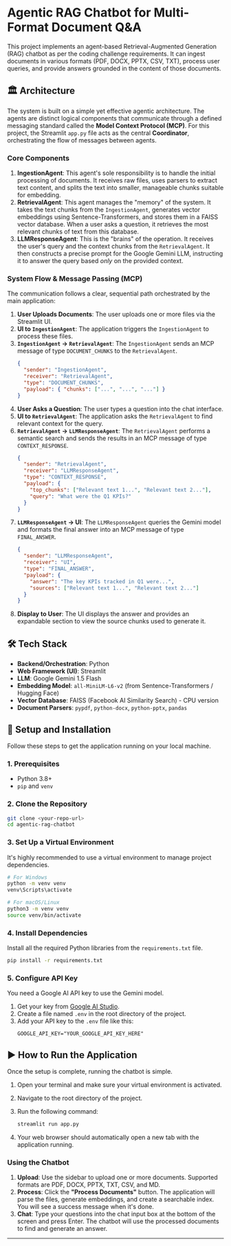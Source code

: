 # Agentic RAG Chatbot for Multi-Format Document Q&A

This project implements an agent-based Retrieval-Augmented Generation (RAG) chatbot as per the coding challenge requirements. It can ingest documents in various formats (PDF, DOCX, PPTX, CSV, TXT), process user queries, and provide answers grounded in the content of those documents.

## 🏛️ Architecture

The system is built on a simple yet effective agentic architecture. The agents are distinct logical components that communicate through a defined messaging standard called the **Model Context Protocol (MCP)**. For this project, the Streamlit `app.py` file acts as the central **Coordinator**, orchestrating the flow of messages between agents.

### Core Components

1.  **IngestionAgent**: This agent's sole responsibility is to handle the initial processing of documents. It receives raw files, uses parsers to extract text content, and splits the text into smaller, manageable chunks suitable for embedding.
2.  **RetrievalAgent**: This agent manages the "memory" of the system. It takes the text chunks from the `IngestionAgent`, generates vector embeddings using Sentence-Transformers, and stores them in a FAISS vector database. When a user asks a question, it retrieves the most relevant chunks of text from this database.
3.  **LLMResponseAgent**: This is the "brains" of the operation. It receives the user's query and the context chunks from the `RetrievalAgent`. It then constructs a precise prompt for the Google Gemini LLM, instructing it to answer the query based *only* on the provided context.

### System Flow & Message Passing (MCP)

The communication follows a clear, sequential path orchestrated by the main application:


1.  **User Uploads Documents**: The user uploads one or more files via the Streamlit UI.
2.  **UI to `IngestionAgent`**: The application triggers the `IngestionAgent` to process these files.
3.  **`IngestionAgent` → `RetrievalAgent`**: The `IngestionAgent` sends an MCP message of type `DOCUMENT_CHUNKS` to the `RetrievalAgent`.
    ```json
    {
      "sender": "IngestionAgent",
      "receiver": "RetrievalAgent",
      "type": "DOCUMENT_CHUNKS",
      "payload": { "chunks": ["...", "...", "..."] }
    }
    ```
4.  **User Asks a Question**: The user types a question into the chat interface.
5.  **UI to `RetrievalAgent`**: The application asks the `RetrievalAgent` to find relevant context for the query.
6.  **`RetrievalAgent` → `LLMResponseAgent`**: The `RetrievalAgent` performs a semantic search and sends the results in an MCP message of type `CONTEXT_RESPONSE`.
    ```json
    {
      "sender": "RetrievalAgent",
      "receiver": "LLMResponseAgent",
      "type": "CONTEXT_RESPONSE",
      "payload": {
        "top_chunks": ["Relevant text 1...", "Relevant text 2..."],
        "query": "What were the Q1 KPIs?"
      }
    }
    ```
7.  **`LLMResponseAgent` → UI**: The `LLMResponseAgent` queries the Gemini model and formats the final answer into an MCP message of type `FINAL_ANSWER`.
    ```json
    {
      "sender": "LLMResponseAgent",
      "receiver": "UI",
      "type": "FINAL_ANSWER",
      "payload": {
        "answer": "The key KPIs tracked in Q1 were...",
        "sources": ["Relevant text 1...", "Relevant text 2..."]
      }
    }
    ```
8.  **Display to User**: The UI displays the answer and provides an expandable section to view the source chunks used to generate it.

## 🛠️ Tech Stack

-   **Backend/Orchestration**: Python
-   **Web Framework (UI)**: Streamlit
-   **LLM**: Google Gemini 1.5 Flash
-   **Embedding Model**: `all-MiniLM-L6-v2` (from Sentence-Transformers / Hugging Face)
-   **Vector Database**: FAISS (Facebook AI Similarity Search) - CPU version
-   **Document Parsers**: `pypdf`, `python-docx`, `python-pptx`, `pandas`

## 🚀 Setup and Installation

Follow these steps to get the application running on your local machine.

### 1. Prerequisites

-   Python 3.8+
-   `pip` and `venv`

### 2. Clone the Repository

```bash
git clone <your-repo-url>
cd agentic-rag-chatbot
```

### 3. Set Up a Virtual Environment

It's highly recommended to use a virtual environment to manage project dependencies.

```bash
# For Windows
python -m venv venv
venv\Scripts\activate

# For macOS/Linux
python3 -m venv venv
source venv/bin/activate
```

### 4. Install Dependencies

Install all the required Python libraries from the `requirements.txt` file.

```bash
pip install -r requirements.txt
```

### 5. Configure API Key

You need a Google AI API key to use the Gemini model.

1.  Get your key from [Google AI Studio](https://aistudio.google.com/app/apikey).
2.  Create a file named `.env` in the root directory of the project.
3.  Add your API key to the `.env` file like this:
    ```
    GOOGLE_API_KEY="YOUR_GOOGLE_API_KEY_HERE"
    ```

## ▶️ How to Run the Application

Once the setup is complete, running the chatbot is simple.

1.  Open your terminal and make sure your virtual environment is activated.
2.  Navigate to the root directory of the project.
3.  Run the following command:

    ```bash
    streamlit run app.py
    ```

4.  Your web browser should automatically open a new tab with the application running.

### Using the Chatbot

1.  **Upload**: Use the sidebar to upload one or more documents. Supported formats are PDF, DOCX, PPTX, TXT, CSV, and MD.
2.  **Process**: Click the **"Process Documents"** button. The application will parse the files, generate embeddings, and create a searchable index. You will see a success message when it's done.
3.  **Chat**: Type your questions into the chat input box at the bottom of the screen and press Enter. The chatbot will use the processed documents to find and generate an answer.

---